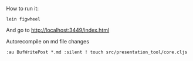 How to run it:

```
lein figwheel
```

And go to [http://localhost:3449/index.html](http://localhost:3449/index.html)

Autorecompile on md file changes

```viml
:au BufWritePost *.md :silent ! touch src/presentation_tool/core.cljs
```
